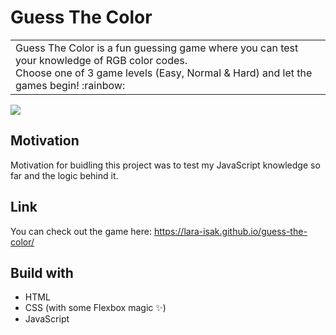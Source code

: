 # **Guess The Color**
<table>
<tr>
<td>
Guess The Color is a fun guessing game where you can test your knowledge of RGB color codes.<br>
Choose one of 3 game levels (Easy, Normal & Hard) and let the games begin! :rainbow:
</td>
</tr>
</table>

![](https://github.com/lara-isak/guess-the-color/blob/main/color_game.png)

## Motivation

Motivation for buidling this project was to test my JavaScript knowledge so far and the logic behind it.

## Link

You can check out the game here: https://lara-isak.github.io/guess-the-color/

## Build with

- HTML
- CSS (with some Flexbox magic :sparkles:)
- JavaScript



